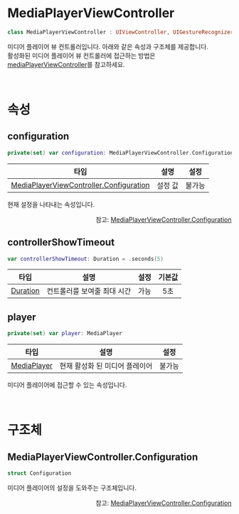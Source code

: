 # MediaPlayerViewController

```swift
class MediaPlayerViewController : UIViewController, UIGestureRecognizerDelegate
```

미디어 플레이어 뷰 컨트롤러입니다. 아래와 같은 속성과 구조체를 제공합니다. <br>
활성화된 미디어 플레이어 뷰 컨트롤러에 접근하는 방법은 [mediaPlayerViewController](../uiviewcontroller/home.md#mediaplayerviewcontroller)를 참고하세요.

<br>

# 속성

## configuration

```swift
private(set) var configuration: MediaPlayerViewController.Configuration
```

|타입|설명|설정|
|:--:|:--:|:--:|
|[MediaPlayerViewController.Configuration](#mediaplayerviewcontrollerconfiguration)|설정 값|불가능|

현재 설정을 나타내는 속성입니다.

<div align="right">
참고: <a href="#mediaplayerviewcontrollerconfiguration">MediaPlayerViewController.Configuration</a>
</div>

## controllerShowTimeout

```swift
var controllerShowTimeout: Duration = .seconds(5)
```

|타입|설명|설정|기본값|
|:--:|:--:|:--:|:--:|
|[Duration](../../struct/duration/home.md)|컨트롤러를 보여줄 최대 시간|가능|5초|

## player

```swift
private(set) var player: MediaPlayer
```

|타입|설명|설정|
|:--:|:--:|:--:|
|[MediaPlayer](../media-player/home.md)|현재 활성화 된 미디어 플레이어|불가능|

미디어 플레이어에 접근할 수 있는 속성입니다.

<br>

# 구조체

## MediaPlayerViewController.Configuration

```swift
struct Configuration
```

미디어 플레이어의 설정을 도와주는 구조체입니다.<br>

<div align="right">
참고: <a href="../../struct/media-player-view-controller-configuration/home.md">MediaPlayerViewController.Configuration</a>
</div>
